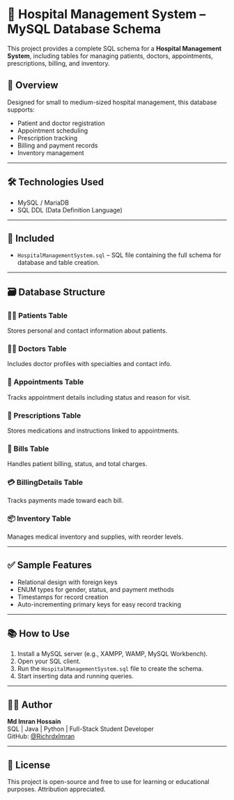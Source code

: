 # 🏥 Hospital Management System – MySQL Database Schema

This project provides a complete SQL schema for a **Hospital Management System**, including tables for managing patients, doctors, appointments, prescriptions, billing, and inventory.

## 🧾 Overview

Designed for small to medium-sized hospital management, this database supports:
- Patient and doctor registration
- Appointment scheduling
- Prescription tracking
- Billing and payment records
- Inventory management

---

## 🛠️ Technologies Used

- MySQL / MariaDB
- SQL DDL (Data Definition Language)

---

## 📁 Included

- `HospitalManagementSystem.sql` – SQL file containing the full schema for database and table creation.

---

## 🗃️ Database Structure

### 🧑‍⚕️ Patients Table
Stores personal and contact information about patients.

### 👨‍⚕️ Doctors Table
Includes doctor profiles with specialties and contact info.

### 📅 Appointments Table
Tracks appointment details including status and reason for visit.

### 💊 Prescriptions Table
Stores medications and instructions linked to appointments.

### 🧾 Bills Table
Handles patient billing, status, and total charges.

### 💳 BillingDetails Table
Tracks payments made toward each bill.

### 📦 Inventory Table
Manages medical inventory and supplies, with reorder levels.

---

## ✅ Sample Features

- Relational design with foreign keys
- ENUM types for gender, status, and payment methods
- Timestamps for record creation
- Auto-incrementing primary keys for easy record tracking

---

## 📚 How to Use

1. Install a MySQL server (e.g., XAMPP, WAMP, MySQL Workbench).
2. Open your SQL client.
3. Run the `HospitalManagementSystem.sql` file to create the schema.
4. Start inserting data and running queries.

---

## 👨‍💻 Author

**Md Imran Hossain**  
SQL | Java | Python | Full-Stack Student Developer  
GitHub: [@RichrdxImran](https://github.com/RichrdxImran)

---

## 📜 License

This project is open-source and free to use for learning or educational purposes. Attribution appreciated.
